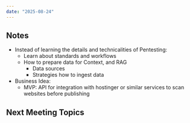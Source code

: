 ```yaml
---
date: "2025-08-24"
---
```

## Notes
- Instead of learning the details and technicalities of Pentesting:
	- Learn about standards and workflows
	- How to prepare data for Context, and RAG
		- Data sources
		- Strategies how to ingest data
- Business Idea:
	- MVP: API for integration with hostinger or similar services to scan websites before publishing
## Next Meeting Topics